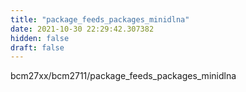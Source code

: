 ```yaml
---
title: "package_feeds_packages_minidlna"
date: 2021-10-30 22:29:42.307382
hidden: false
draft: false
---
```


bcm27xx/bcm2711/package_feeds_packages_minidlna

